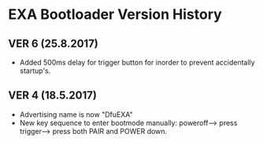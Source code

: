 # EXA Bootloader Version History

## VER 6 (25.8.2017)

* Added 500ms delay for trigger button for inorder to prevent accidentally startup's.

## VER 4 (18.5.2017)

* Advertising name is now "DfuEXA"
* New key sequence to enter bootmode manually: poweroff--> press trigger--> press both PAIR and POWER down.
